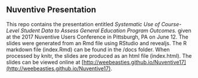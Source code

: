 ## Nuventive Presentation  

This repo contains the presentation entitled _Systematic Use of Course-Level Student Data to Assess General Education Program Outcomes._ given at the 2017 Nuventive Users Conference in Pittsburgh, PA on June 12. The slides were generated from an Rmd file using RStudio and revealjs. The R markdown file (index.Rmd) can be found in the /docs folder. When processed by knitr, the slides are produced as an html file (index.html). The slides can be viewed online at [http://weebeasties.github.io/Nuventive17](http://weebeasties.github.io/Nuventive17). 

